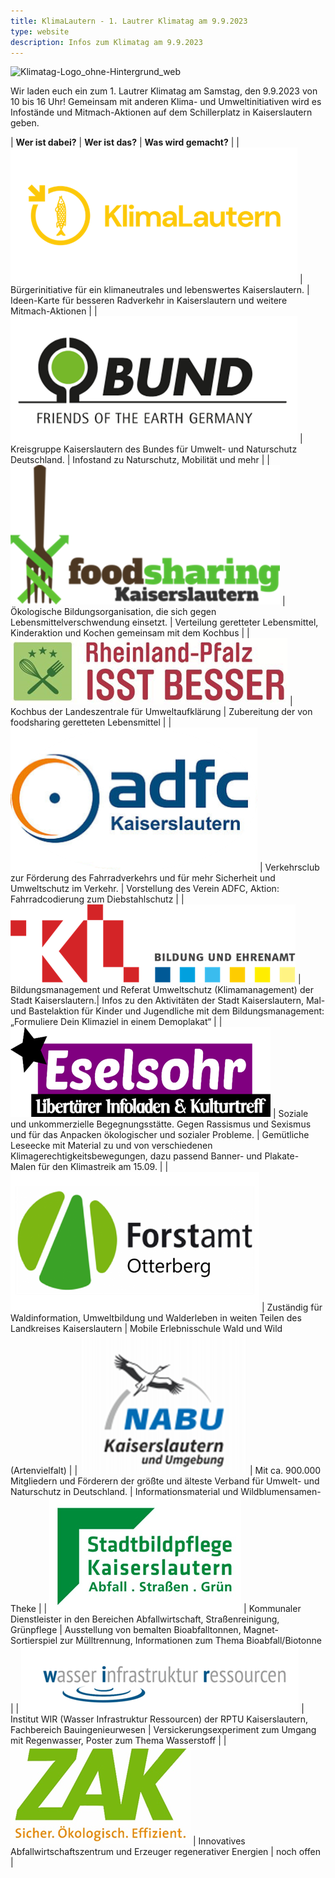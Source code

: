 ```yaml
---
title: KlimaLautern - 1. Lautrer Klimatag am 9.9.2023
type: website
description: Infos zum Klimatag am 9.9.2023
---
```


![Klimatag-Logo_ohne-Hintergrund_web](https://github.com/klimalautern/klimalautern.github.io/assets/142420368/8c40a9cb-9be7-4d1b-a33c-64ac4d2a02a6)



Wir laden euch ein zum 1. Lautrer Klimatag am Samstag, den 9.9.2023 von 10 bis 16 Uhr! Gemeinsam mit anderen Klima- und Umweltinitiativen wird es Infostände und Mitmach-Aktionen auf dem Schillerplatz in Kaiserslautern geben.

| **Wer ist dabei?** | **Wer ist das?** | **Was wird gemacht?** |
| ![KlimaLautern Logo](/klimatag/KlimaLautern.png) | Bürgerinitiative für ein klimaneutrales und lebenswertes Kaiserslautern. | Ideen-Karte für besseren Radverkehr in Kaiserslautern und weitere Mitmach-Aktionen |
| ![BUND Logo](/klimatag/BUND.png) | Kreisgruppe Kaiserslautern des Bundes für Umwelt- und Naturschutz Deutschland. | Infostand zu Naturschutz, Mobilität und mehr |
| ![foodsharing Logo](/klimatag/foodsharing.png) | Ökologische Bildungsorganisation, die sich gegen Lebensmittelverschwendung einsetzt. | Verteilung geretteter Lebensmittel, Kinderaktion und Kochen gemeinsam mit dem Kochbus |
| ![RLP isst besser Logo](/klimatag/Rheinland-PfalzIsstBesser.png) | Kochbus der Landeszentrale für Umweltaufklärung | Zubereitung der von foodsharing geretteten Lebensmittel |
| ![adfc Logo](/klimatag/adfc.png) | Verkehrsclub zur Förderung des Fahrradverkehrs und für mehr Sicherheit und Umweltschutz im Verkehr. | Vorstellung des Verein ADFC, Aktion: Fahrradcodierung zum Diebstahlschutz |
| ![KL Bildung und Ehrenamt Logo](/klimatag/KLBildungUndEhrenamt.png) | Bildungsmanagement und Referat Umweltschutz (Klimamanagement) der Stadt Kaiserslautern.| Infos zu den Aktivitäten der Stadt Kaiserslautern, Mal- und Bastelaktion für Kinder und Jugendliche mit dem Bildungsmanagement: „Formuliere Dein Klimaziel in einem Demoplakat“ |
| ![Eselsohr Logo](/klimatag/Eselsohr.png) | Soziale und unkommerzielle Begegnungsstätte. Gegen Rassismus und Sexismus und für das Anpacken ökologischer und sozialer Probleme. | Gemütliche Leseecke mit Material zu und von verschiedenen Klimagerechtigkeitsbewegungen, dazu passend Banner- und Plakate- Malen für den Klimastreik am 15.09. |
| ![Forstamt Ottersberg Logo](/klimatag/ForstamtOttersberg.png) | Zuständig für Waldinformation, Umweltbildung und Walderleben in weiten Teilen des Landkreises Kaiserslautern | Mobile Erlebnisschule Wald und Wild (Artenvielfalt) |
| ![NABU Logo](/klimatag/NABU.png) | Mit ca. 900.000 Mitgliedern und Förderern der größte und älteste Verband für Umwelt- und Naturschutz in Deutschland. | Informationsmaterial und Wildblumensamen-Theke |
| ![Stadtbild Pflege Logo](/klimatag/StadtbildPflege.png) | Kommunaler Dienstleister in den Bereichen Abfallwirtschaft, Straßenreinigung, Grünpflege | Ausstellung von bemalten Bioabfalltonnen, Magnet-Sortierspiel zur Mülltrennung, Informationen zum Thema Bioabfall/Biotonne |
| ![Wasser Infrastruktur Ressourcen Logo](/klimatag/WasserInfrastrukturRessourcen.png) | Institut WIR (Wasser Infrastruktur Ressourcen) der RPTU Kaiserslautern, Fachbereich Bauingenieurwesen | Versickerungsexperiment zum Umgang mit Regenwasser, Poster zum Thema Wasserstoff |
| ![ZAK Logo](/klimatag/ZAK.png) | Innovatives Abfallwirtschaftszentrum und Erzeuger regenerativer Energien | noch offen |
